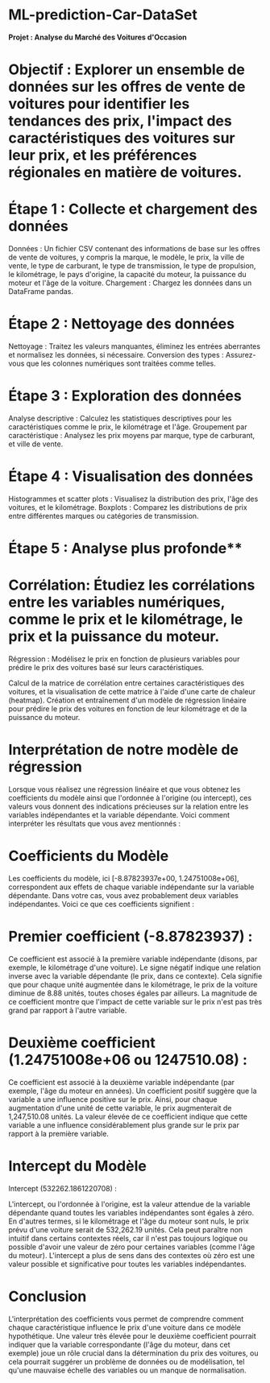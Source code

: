 # ML-prediction-Car-DataSet


**Projet : Analyse du Marché des Voitures d'Occasion**

# Objectif : Explorer un ensemble de données sur les offres de vente de voitures pour identifier les tendances des prix, l'impact des caractéristiques des voitures sur leur prix, et les préférences régionales en matière de voitures.

# Étape 1 : Collecte et chargement des données
Données : Un fichier CSV contenant des informations de base sur les offres de vente de voitures, y compris la marque, le modèle, le prix, la ville de vente, le type de carburant, le type de transmission, le type de propulsion, le kilométrage, le pays d'origine, la capacité du moteur, la puissance du moteur et l'âge de la voiture.
Chargement : Chargez les données dans un DataFrame pandas.


# Étape 2 : Nettoyage des données
Nettoyage : Traitez les valeurs manquantes, éliminez les entrées aberrantes et normalisez les données, si nécessaire.
Conversion des types : Assurez-vous que les colonnes numériques sont traitées comme telles.


# Étape 3 : Exploration des données
Analyse descriptive : Calculez les statistiques descriptives pour les caractéristiques comme le prix, le kilométrage et l'âge.
Groupement par caractéristique : Analysez les prix moyens par marque, type de carburant, et ville de vente.

# Étape 4 : Visualisation des données
Histogrammes et scatter plots : Visualisez la distribution des prix, l'âge des voitures, et le kilométrage.
Boxplots : Comparez les distributions de prix entre différentes marques ou catégories de transmission.

# Étape 5 : Analyse plus profonde**

# Corrélation: Étudiez les corrélations entre les variables numériques, comme le prix et le kilométrage, le prix et la puissance du moteur.

Régression : Modélisez le prix en fonction de plusieurs variables pour prédire le prix des voitures basé sur leurs caractéristiques.

Calcul de la matrice de corrélation entre certaines caractéristiques des voitures, et la visualisation de cette matrice à l'aide d'une carte de chaleur (heatmap).
Création et entraînement d'un modèle de régression linéaire pour prédire le prix des voitures en fonction de leur kilométrage et de la puissance du moteur.


# Interprétation de notre modèle de régression 


Lorsque vous réalisez une régression linéaire et que vous obtenez les coefficients du modèle ainsi que l'ordonnée à l'origine (ou intercept), ces valeurs vous donnent des indications précieuses sur la relation entre les variables indépendantes et la variable dépendante. Voici comment interpréter les résultats que vous avez mentionnés :

# Coefficients du Modèle

Les coefficients du modèle, ici [-8.87823937e+00, 1.24751008e+06], correspondent aux effets de chaque variable indépendante sur la variable dépendante. Dans votre cas, vous avez probablement deux variables indépendantes. Voici ce que ces coefficients signifient :

# Premier coefficient (-8.87823937) : 

Ce coefficient est associé à la première variable indépendante (disons, par exemple, le kilométrage d'une voiture). Le signe négatif indique une relation inverse avec la variable dépendante (le prix, dans ce contexte). Cela signifie que pour chaque unité augmentée dans le kilométrage, le prix de la voiture diminue de 8.88 unités, toutes choses égales par ailleurs. La magnitude de ce coefficient montre que l'impact de cette variable sur le prix n'est pas très grand par rapport à l'autre variable.

# Deuxième coefficient (1.24751008e+06 ou 1247510.08) : 

Ce coefficient est associé à la deuxième variable indépendante (par exemple, l'âge du moteur en années). Un coefficient positif suggère que la variable a une influence positive sur le prix. Ainsi, pour chaque augmentation d'une unité de cette variable, le prix augmenterait de 1,247,510.08 unités. La valeur élevée de ce coefficient indique que cette variable a une influence considérablement plus grande sur le prix par rapport à la première variable.

# Intercept du Modèle

Intercept (532262.1861220708) : 

L'intercept, ou l'ordonnée à l'origine, est la valeur attendue de la variable dépendante quand toutes les variables indépendantes sont égales à zéro. En d'autres termes, si le kilométrage et l'âge du moteur sont nuls, le prix prévu d'une voiture serait de 532,262.19 unités. Cela peut paraître non intuitif dans certains contextes réels, car il n'est pas toujours logique ou possible d'avoir une valeur de zéro pour certaines variables (comme l'âge du moteur). L'intercept a plus de sens dans des contextes où zéro est une valeur possible et significative pour toutes les variables indépendantes.

# Conclusion

L'interprétation des coefficients vous permet de comprendre comment chaque caractéristique influence le prix d'une voiture dans ce modèle hypothétique. Une valeur très élevée pour le deuxième coefficient pourrait indiquer que la variable correspondante (l'âge du moteur, dans cet exemple) joue un rôle crucial dans la détermination du prix des voitures, ou cela pourrait suggérer un problème de données ou de modélisation, tel qu'une mauvaise échelle des variables ou un manque de normalisation.
